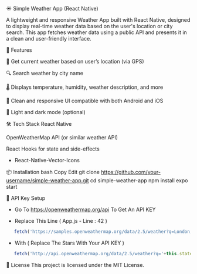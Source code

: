 ☀️ Simple Weather App (React Native)

A lightweight and responsive Weather App built with React Native, designed to display real-time weather data based on the user's location or city search. This app fetches weather data using a public API and presents it in a clean and user-friendly interface.

🚀 Features

📍 Get current weather based on user’s location (via GPS)

🔍 Search weather by city name

🌡️ Displays temperature, humidity, weather description, and more

📱 Clean and responsive UI compatible with both Android and iOS

🌙 Light and dark mode (optional)

🛠️ Tech Stack
React Native

OpenWeatherMap API (or similar weather API)

React Hooks for state and side-effects

* React-Native-Vector-Icons


📦 Installation
bash
Copy
Edit
git clone https://github.com/your-username/simple-weather-app.git
cd simple-weather-app
npm install
expo start

🔑 API Key Setup

* Go To https://openweathermap.org/api To Get An API KEY

* Replace This Line ( App.js - Line : 42 )

```javascript
   fetch('https://samples.openweathermap.org/data/2.5/weather?q=London,uk&appid=***********************')  
```

* With ( Replace The Stars With Your API KEY )

```javascript
   fetch('http://api.openweathermap.org/data/2.5/weather?q='+this.state.city+'&appid=***')  
```


📄 License
This project is licensed under the MIT License.






